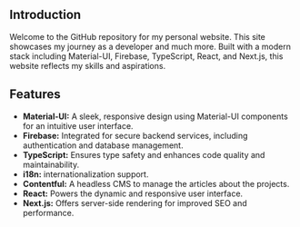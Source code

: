 ## Introduction

Welcome to the GitHub repository for my personal website. This site showcases my journey as a developer and much more. Built with a modern stack including Material-UI, Firebase, TypeScript, React, and Next.js, this website reflects my skills and aspirations.

## Features

- **Material-UI:** A sleek, responsive design using Material-UI components for an intuitive user interface.
- **Firebase:** Integrated for secure backend services, including authentication and database management.
- **TypeScript:** Ensures type safety and enhances code quality and maintainability.
- **i18n:** internationalization support.
- **Contentful:** A headless CMS to manage the articles about the projects.
- **React:** Powers the dynamic and responsive user interface.
- **Next.js:** Offers server-side rendering for improved SEO and performance.
